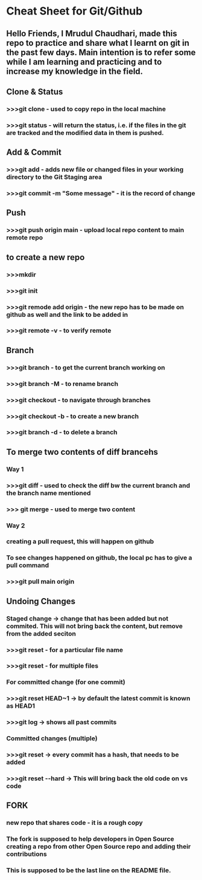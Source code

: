 # Cheat Sheet for Git/Github
## Hello Friends, I Mrudul Chaudhari, made this repo to practice and share what I learnt on git in the past few days. Main intention is to refer some while I am learning and practicing and to increase my knowledge in the field.
##  Clone & Status
### >>>git clone <some-link> - used to copy repo in the local machine
### >>>git status - will return the status, i.e. if the files in the git are tracked and the modified data in them is pushed.
## Add & Commit
### >>>git add <file-name> - adds new file or changed files in your working directory to the Git Staging area
### >>>git commit -m "Some message" - it is the record of change
## Push
### >>>git push origin main - upload local repo content to main remote repo

## to create a new repo
### >>>mkdir <repo name>
### >>>git init
### >>>git remode add origin <link> - the new repo has to be made on github as well and the link to be added in <link>
### >>>git remote -v - to verify remote

## Branch
### >>>git branch - to get the current branch working on
### >>>git branch -M <new name> - to rename branch
### >>>git checkout <branchname> - to navigate through branches
### >>>git checkout -b <branchname> - to create a new branch
### >>>git branch -d <branchname> - to delete a branch

## To merge two contents of diff brancehs
### Way 1
### >>>git diff <branch name> - used to check the diff bw the current branch and the branch name mentioned
### >>> git merge <branch name> - used to merge two content
### Way 2
### creating a pull request, this will happen on github
### To see changes happened on github, the local pc has to give a pull command
### >>>git pull main origin

## Undoing Changes
### Staged change -> change that has been added but not commited. This will not bring back the content, but remove from the added seciton
### >>>git reset <filename> - for a particular file name
### >>>git reset - for multiple files

### For committed change (for one commit)
### >>>git reset HEAD~1 -> by default the latest commit is known as HEAD1

### >>>git log -> shows all past commits

### Committed changes (multiple)
### >>>git reset <commit hash> -> every commit has a hash, that needs to be added
### >>>git reset --hard <commit hash> -> This will bring back the old code on vs code

## FORK
### new repo that shares code - it is a rough copy
### The fork is supposed to help developers in Open Source creating a repo from other Open Source repo and adding their contributions
### This is supposed to be the last line on the README file.




